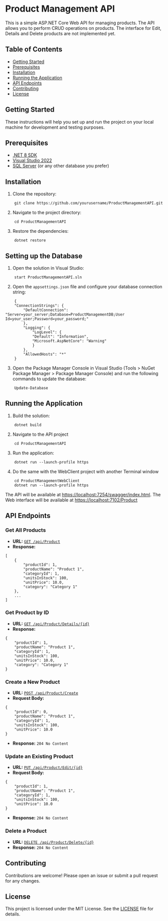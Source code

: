 # Product Management API

This is a simple ASP.NET Core Web API for managing products. The API allows you to perform CRUD operations on products. The interface for Edit, Details and Delete products are not implemented yet.

## Table of Contents

- [Getting Started](#getting-started)
- [Prerequisites](#prerequisites)
- [Installation](#installation)
- [Running the Application](#running-the-application)
- [API Endpoints](#api-endpoints)
- [Contributing](#contributing)
- [License](#license)

## Getting Started

These instructions will help you set up and run the project on your local machine for development and testing purposes.

## Prerequisites

- [.NET 8 SDK](https://dotnet.microsoft.com/download/dotnet/8.0)
- [Visual Studio 2022](https://visualstudio.microsoft.com/vs/)
- [SQL Server](https://www.microsoft.com/en-us/sql-server/sql-server-downloads) (or any other database you prefer)

## Installation

1. Clone the repository:
```
    git clone https://github.com/yourusername/ProductManagementAPI.git
```
2. Navigate to the project directory:
```
    cd ProductManagementAPI
```

3. Restore the dependencies:
```
    dotnet restore
```

## Setting up the Database

1. Open the solution in Visual Studio:
```
    start ProductManagementAPI.sln
```

2. Open the `appsettings.json` file and configure your database connection string:
```
    {
    "ConnectionStrings": {
        "DefaultConnection": "Server=your_server;Database=ProductManagementDB;User Id=your_user;Password=your_password;"
        },
        "Logging": {
            "LogLevel": {
            "Default": "Information",
            "Microsoft.AspNetCore": "Warning"
            }
        },
        "AllowedHosts": "*"
    }
```

3. Open the Package Manager Console in Visual Studio (Tools > NuGet Package Manager > Package Manager Console) and run the following commands to  update the database:
```
    Update-Database
```

## Running the Application

1. Build the solution:
```
    dotnet build
```

2. Navigate to the API project
```
    cd ProductManagementAPI
```
   
3. Run the application:
```
    dotnet run --launch-profile https
```

4. Do the same with the WebClient project with another Terminal window
```
    cd ProductManagementWebClient
    dotnet run --launch-profile https
```

The API will be available at [https://localhost:7254/swagger/index.html](https://localhost:7254/swagger/index.html).
The Web interface will be available at [https://localhost:7102/Product](https://localhost:7102/Product)

## API Endpoints

### Get All Products

- **URL:** [`GET /api/Product`](https://localhost:7254/api/Product)
- **Response:**
```
[
    {
        "productId": 1,
        "productName": "Product 1",
        "categoryId": 1,
        "unitsInStock": 100,
        "unitPrice": 10.0,
        "category": "Category 1"
    },
    ...
]
```
### Get Product by ID

- **URL:** [`GET /api/Product/Details/{id}`](https://localhost:7254/api/Details/1)
- **Response:**
```
{
    "productId": 1,
    "productName": "Product 1",
    "categoryId": 1,
    "unitsInStock": 100,
    "unitPrice": 10.0,
    "category": "Category 1"
}
```

### Create a New Product

- **URL:** [`POST /api/Product/Create`](https://localhost:7254/api/Product/Create)
- **Request Body:**
```
{
    "productId": 0,
    "productName": "Product 1",
    "categoryId": 1,
    "unitsInStock": 100,
    "unitPrice": 10.0
}
```
- **Response:** `204 No Content`

### Update an Existing Product

- **URL:** [`PUT /api/Product/Edit/{id}`](https://localhost:7254/api/Product/Edit/1)
- **Request Body:**
```
{
    "productId": 1,
    "productName": "Product 1",
    "categoryId": 1,
    "unitsInStock": 100,
    "unitPrice": 10.0
}
```

- **Response:** `204 No Content`

### Delete a Product

- **URL:** [`DELETE /api/Product/Delete/{id}`](https://localhost:7254/api/Product/Delete/1)
- **Response:** `204 No Content`

## Contributing

Contributions are welcome! Please open an issue or submit a pull request for any changes.

## License

This project is licensed under the MIT License. See the [LICENSE](LICENSE) file for details.
    
